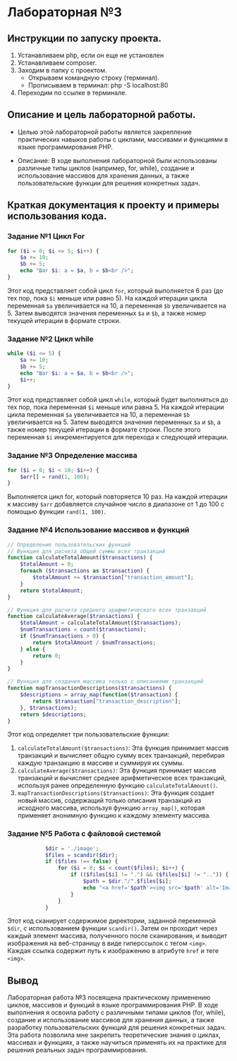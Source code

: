 # Лабораторная №3
## Инструкции по запуску проекта.
1. Устанавливаем php, если он еще не установлен
2. Устанавливаем сomposer. 
3. Заходим в папку с проектом.
    * Открываем командную строку (терминал).
    * Прописываем в терминал: php -S localhost:80
4. Переходим по ссылке в терминале.
## Описание и цель лабораторной работы.
* Целью этой лабораторной работы является закрепление практических навыков работы с циклами, массивами и функциями в языке программирования PHP.

* Описание: В ходе выполнения лабораторной были использованы различные типы циклов (например, for, while), создание и использование массивов для хранения данных, а также пользовательские функции для решения конкретных задач.
## Краткая документация к проекту и примеры использования кода.
### Задание №1 Цикл For
```php
for ($i = 0; $i <= 5; $i++) {
    $a += 10;
    $b += 5;
    echo "Шаг $i: a = $a, b = $b<br />";
}
```
 Этот код представляет собой цикл `for`, который выполняется 6 раз (до тех пор, пока `$i` меньше или равно 5). На каждой итерации цикла переменная `$a` увеличивается на 10, а переменная `$b` увеличивается на 5. Затем выводятся значения переменных `$a` и `$b`, а также номер текущей итерации в формате строки.

### Задание №2 Цикл while
```php
while ($i <= 5) {
    $a += 10;
    $b += 5;
    echo "Шаг $i: a = $a, b = $b<br />";
    $i++;
}
```
Этот код представляет собой цикл `while`, который будет выполняться до тех пор, пока переменная `$i` меньше или равна 5. На каждой итерации цикла переменная `$a` увеличивается на 10, а переменная `$b` увеличивается на 5. Затем выводятся значения переменных `$a` и `$b`, а также номер текущей итерации в формате строки. После этого переменная `$i` инкрементируется для перехода к следующей итерации.

 ### Задание №3 Определение массива
```php 
for ($i = 0; $i < 10; $i++) {
    $arr[] = rand(1, 100);
}
``` 
 Выполняется цикл for, который повторяется 10 раз. На каждой итерации к массиву `$arr` добавляется случайное число в диапазоне от 1 до 100 с помощью функции `rand(1, 100)`.
 ### Задание №4 Использование массивов и функций
```php
// Определение пользовательских функций
// Функция для расчета общей суммы всех транзакций
function calculateTotalAmount($transactions) {
    $totalAmount = 0;
    foreach ($transactions as $transaction) {
        $totalAmount += $transaction["transaction_amount"];
    }
    return $totalAmount;
}

// Функция для расчета среднего арифметического всех транзакций
function calculateAverage($transactions) {
    $totalAmount = calculateTotalAmount($transactions);
    $numTransactions = count($transactions);
    if ($numTransactions > 0) {
        return $totalAmount / $numTransactions;
    } else {
        return 0;
    }
}

// Функция для создания массива только с описаниями транзакций
function mapTransactionDescriptions($transactions) {
    $descriptions = array_map(function($transaction) {
        return $transaction["transaction_description"];
    }, $transactions);
    return $descriptions;
}
```
Этот код определяет три пользовательские функции:

1. `calculateTotalAmount($transactions)`: Эта функция принимает массив транзакций и вычисляет общую сумму всех транзакций, перебирая каждую транзакцию в массиве и суммируя их суммы.
2. `calculateAverage($transactions)`: Эта функция принимает массив транзакций и вычисляет среднее арифметическое всех транзакций, используя ранее определенную функцию `calculateTotalAmount()`.
3. `mapTransactionDescriptions($transactions)`: Эта функция создает новый массив, содержащий только описания транзакций из исходного массива, используя функцию `array_map()`, которая применяет анонимную функцию к каждому элементу массива.

### Задание №5 Работа с файловой системой
```php
            $dir = './image'; 
            $files = scandir($dir); 
            if ($files !== false) { 
                for ($i = 0; $i < count($files); $i++) { 
                    if (($files[$i] != ".") && ($files[$i] != "..")) { 
                        $path = $dir."/".$files[$i]; 
                        echo "<a href='$path'><img src='$path' alt='Image' /></a>"; 
                    }
                }
            }
```
Этот код сканирует содержимое директории, заданной переменной `$dir`, с использованием функции `scandir()`. Затем он проходит через каждый элемент массива, полученного после сканирования, и выводит изображения на веб-страницу в виде гиперссылок с тегом `<img>`. Каждая ссылка содержит путь к изображению в атрибуте `href` и теге `<img>`.

## Вывод 
Лабораторная работа №3 посвящена практическому применению циклов, массивов и функций в языке программирования PHP. В ходе выполнения я освоила работу с различными типами циклов (for, while), создание и использование массивов для хранения данных, а также разработку пользовательских функций для решения конкретных задач. Эта работа позволила мне закрепить теоретические знания о циклах, массивах и функциях, а также научиться применять их на практике для решения реальных задач программирования.